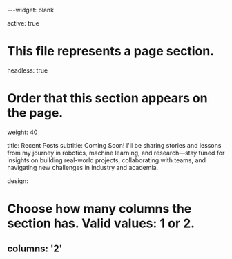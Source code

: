 ---widget: blank

active: true

# This file represents a page section.
headless: true

# Order that this section appears on the page.
weight: 40

title: Recent Posts
subtitle: Coming Soon! I'll be sharing stories and lessons from my journey in robotics, machine learning, and research—stay tuned for insights on building real-world projects, collaborating with teams, and navigating new challenges in industry and academia.

<!-- Original content commented out - Coming soon!
content:
  # Page type to display. E.g. post, talk, publication...
  page_type: post
  # Choose how many pages you would like to display (0 = all pages)
  count: 0 the Pages widget.
# Documentation: https://wowchemy.com/docs/page-builder/
widget: portfolio

active: true

# This file represents a page section.
headless: true

# Order that this section appears on the page.
weight: 40

title: Recent Posts
subtitle: I share stories and lessons from my journey in robotics, machine learning, and research—whether it’s building real-world projects, collaborating with teams, or navigating new challenges in industry and academia. My goal is to make these experiences relatable and helpful for anyone curious about these fields.

content:
  # Page type to display. E.g. post, talk, publication...
  page_type: post
  # Choose how many pages you would like to display (0 = all pages)
  count: 0
  
  # Filter on criteria
  filters:
    author: ""
    category: ""
    tag: ""
    exclude_featured: false
    exclude_future: false
    exclude_past: false
    publication_type: ""
  # Choose how many pages you would like to offset by
  offset: 0

  # Page order: descending (desc) or ascending (asc) date.
  order: desc

design:
  # Choose a view for the listings:
  #   1 = List
  #   2 = Compact
  #   3 = Card
  #   4 = Citation (publication only)
  view: 3

  flip_alt_rows: false
-->

design:
  # Choose how many columns the section has. Valid values: 1 or 2.
  columns: '2'
---
